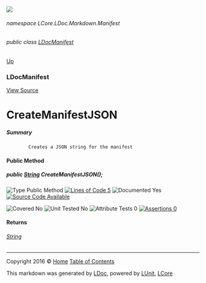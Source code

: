 ![](Content/LDoc-banner-small.png "")

###### namespace LCore.LDoc.Markdown.Manifest

###### public class [LDocManifest](docs/LDocManifest.md)
[Up](docs/LDocManifest.md)

### LDocManifest
[View Source](Markdown/Manifest/LDocManifest.cs)

# CreateManifestJSON

##### Summary

            Creates a JSON string for the manifest
            

#### Public Method

##### public <a href="https://msdn.microsoft.com/en-us/library/system.string.aspx" alt="">String</a> CreateManifestJSON();

![Type Public Method](http://b.repl.ca/v1/Type-Public%20Method-blue.png "") [![Lines of Code 5](http://b.repl.ca/v1/Lines%20of%20Code-5-blue.png "")](Markdown/Manifest/LDocManifest.cs#L48)    ![Documented Yes](http://b.repl.ca/v1/Documented-Yes-brightgreen.png "") [![Source Code Available](http://b.repl.ca/v1/Source%20Code-Available-brightgreen.png "")](Markdown/Manifest/LDocManifest.cs#L48)

![Covered No](http://b.repl.ca/v1/Covered-No-red.png "") ![Unit Tested No](http://b.repl.ca/v1/Unit%20Tested-No-lightgrey.png "") ![Attribute Tests 0](http://b.repl.ca/v1/Attribute%20Tests-0-lightgrey.png "") [![Assertions 0](http://b.repl.ca/v1/Assertions-0-lightgrey.png "")](Markdown/Manifest/LDocManifest.cs)

#### Returns

###### [String](https://msdn.microsoft.com/en-us/library/system.string.aspx)



---

Copyright 2016 &copy; [Home](../README.md) [Table of Contents](../TableOfContents.md)

This markdown was generated by [LDoc](https://github.com/CodeSingularity/LDoc), powered by [LUnit](https://github.com/CodeSingularity/LUnit), [LCore](https://github.com/CodeSingularity/LCore)
